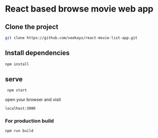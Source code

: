 # React based browse movie web app

## Clone the project

``` bash
git clone https://github.com/veekays/react-movie-list-app.git
```

## Install dependencies
``` bash
npm install
```
## serve
``` bash
 npm start
```
open your browser and visit 
``` bash
localhost:3000
```
### For production build 
``` bash
npm run build
```
